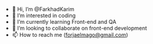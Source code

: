 - 👋 Hi, I’m @FarkhadKarim
- 👀 I’m interested in coding
- 🌱 I’m currently learning Front-end and QA
- 💞️ I’m looking to collaborate on front-end development
- 📫 How to reach me (forjaelmago@gmail.com)

<!---
FarkhadKarim/FarkhadKarim is a ✨ special ✨ repository because its `README.md` (this file) appears on your GitHub profile.
You can click the Preview link to take a look at your changes.
--->
